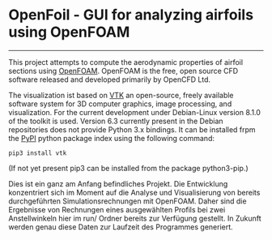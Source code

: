 # OpenFoil - GUI for analyzing airfoils using OpenFOAM
---------------

This project attempts to compute the aerodynamic properties of airfoil sections
using [OpenFOAM](http://www.openfoam.com). OpenFOAM is the free, open source CFD software
released and developed primarily by OpenCFD Ltd.

The visualization ist based on [VTK](http://wwww.vtk.org) an open-source, freely available
software system for 3D computer graphics, image processing, and visualization. For the current development
under Debian-Linux version 8.1.0 of the toolkit is used. Version 6.3 currently present
in the Debian repositories does not provide Python 3.x bindings. It can be installed
frpm the [PyPI](http://www.pypi.org) python package index using the following command:

```pip3 install vtk```

(If not yet present pip3 can be installed from the package python3-pip.)

Dies ist ein ganz am Anfang befindliches Projekt. Die Entwicklung konzentriert sich
im Moment auf die Analyse und Visualisierung von bereits durchgeführten Simulationsrechnungen mit OpenFOAM.
Daher sind die Ergebnisse von Rechnungen eines ausgewählten Profils bei zwei Anstellwinkeln
hier im run/ Ordner bereits zur Verfügung gestellt. In Zukunft werden genau diese
Daten zur Laufzeit des Programmes generiert.
